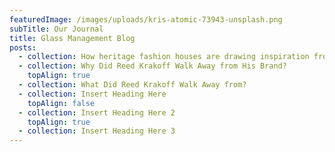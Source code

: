 ```yaml
---
featuredImage: /images/uploads/kris-atomic-73943-unsplash.png
subTitle: Our Journal
title: Glass Management Blog
posts:
  - collection: How heritage fashion houses are drawing inspiration from history
  - collection: Why Did Reed Krakoff Walk Away from His Brand?
    topAlign: true
  - collection: What Did Reed Krakoff Walk Away from?
  - collection: Insert Heading Here
    topAlign: false
  - collection: Insert Heading Here 2
    topAlign: true
  - collection: Insert Heading Here 3
---
```


